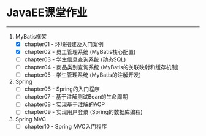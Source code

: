# JavaEE课堂作业

---

1. MyBatis框架
    - [x] chapter01 - 环境搭建及入门案例
    - [x] chapter02 - 员工管理系统 (MyBatis核心配置)
    - [ ] chapter03 - 学生信息查询系统 (动态SQL)
    - [ ] chapter04 - 商品类别查询系统 (MyBatis的关联映射和缓存机制)
    - [ ] chapter05 - 学生管理系统 (MyBatis的注解开发)

2. Spring
    - [ ] chapter06 - Spring的入门程序
    - [ ] chapter07 - 基于注解测试Bean的生命周期
    - [ ] chapter08 - 实现基于注解的AOP
    - [ ] chapter09 - 实现用户登录 (Spring的数据库编程)

3. Spring MVC
    - [ ] chapter10 - Spring MVC入门程序